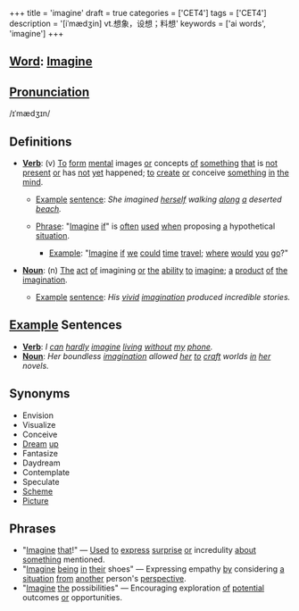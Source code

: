+++
title = 'imagine'
draft = true
categories = ['CET4']
tags = ['CET4']
description = '[iˈmædʒin] vt.想象，设想；料想'
keywords = ['ai words', 'imagine']
+++

## [Word](/en/post/word/): [Imagine](/en/post/imagine/)

## [Pronunciation](/en/post/pronunciation/)
/ɪˈmædʒɪn/

## Definitions
- **[Verb](/en/post/verb/)**: (v) [To](/en/post/to/) [form](/en/post/form/) [mental](/en/post/mental/) images [or](/en/post/or/) concepts [of](/en/post/of/) [something](/en/post/something/) [that](/en/post/that/) is [not](/en/post/not/) [present](/en/post/present/) [or](/en/post/or/) has [not](/en/post/not/) [yet](/en/post/yet/) happened; [to](/en/post/to/) [create](/en/post/create/) [or](/en/post/or/) conceive [something](/en/post/something/) [in](/en/post/in/) [the](/en/post/the/) [mind](/en/post/mind/). 

  - [Example](/en/post/example/) [sentence](/en/post/sentence/): _She imagined [herself](/en/post/herself/) walking [along](/en/post/along/) [a](/en/post/a/) deserted [beach](/en/post/beach/)._
  
  - [Phrase](/en/post/phrase/): "[Imagine](/en/post/imagine/) [if](/en/post/if/)" is [often](/en/post/often/) [used](/en/post/used/) [when](/en/post/when/) proposing [a](/en/post/a/) hypothetical [situation](/en/post/situation/). 
    - [Example](/en/post/example/): "[Imagine](/en/post/imagine/) [if](/en/post/if/) [we](/en/post/we/) [could](/en/post/could/) [time](/en/post/time/) [travel](/en/post/travel/); [where](/en/post/where/) [would](/en/post/would/) [you](/en/post/you/) [go](/en/post/go/)?"

- **[Noun](/en/post/noun/)**: (n) [The](/en/post/the/) [act](/en/post/act/) [of](/en/post/of/) imagining [or](/en/post/or/) [the](/en/post/the/) [ability](/en/post/ability/) [to](/en/post/to/) [imagine](/en/post/imagine/); [a](/en/post/a/) [product](/en/post/product/) [of](/en/post/of/) [the](/en/post/the/) [imagination](/en/post/imagination/).

  - [Example](/en/post/example/) [sentence](/en/post/sentence/): _His [vivid](/en/post/vivid/) [imagination](/en/post/imagination/) produced incredible stories._
  
## [Example](/en/post/example/) Sentences
- **[Verb](/en/post/verb/)**: _I [can](/en/post/can/) [hardly](/en/post/hardly/) [imagine](/en/post/imagine/) [living](/en/post/living/) [without](/en/post/without/) [my](/en/post/my/) [phone](/en/post/phone/)._
- **[Noun](/en/post/noun/)**: _Her boundless [imagination](/en/post/imagination/) allowed [her](/en/post/her/) [to](/en/post/to/) [craft](/en/post/craft/) worlds [in](/en/post/in/) [her](/en/post/her/) novels._

## Synonyms
- Envision
- Visualize
- Conceive
- [Dream](/en/post/dream/) [up](/en/post/up/)
- Fantasize
- Daydream
- Contemplate
- Speculate
- [Scheme](/en/post/scheme/)
- [Picture](/en/post/picture/)

## Phrases
- "[Imagine](/en/post/imagine/) [that](/en/post/that/)!" — [Used](/en/post/used/) [to](/en/post/to/) [express](/en/post/express/) [surprise](/en/post/surprise/) [or](/en/post/or/) incredulity [about](/en/post/about/) [something](/en/post/something/) mentioned.
- "[Imagine](/en/post/imagine/) [being](/en/post/being/) [in](/en/post/in/) [their](/en/post/their/) shoes" — Expressing empathy [by](/en/post/by/) considering [a](/en/post/a/) [situation](/en/post/situation/) [from](/en/post/from/) [another](/en/post/another/) person's [perspective](/en/post/perspective/).
- "[Imagine](/en/post/imagine/) [the](/en/post/the/) possibilities" — Encouraging exploration [of](/en/post/of/) [potential](/en/post/potential/) outcomes [or](/en/post/or/) opportunities.
